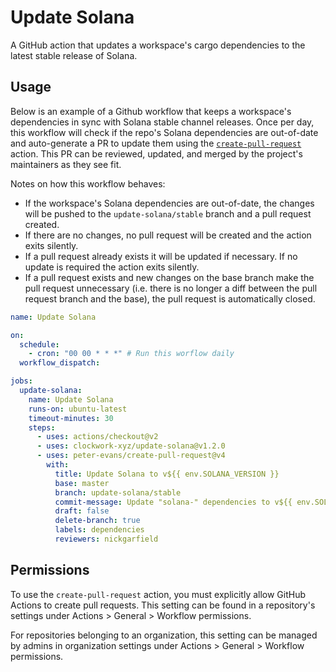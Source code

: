 # Update Solana

A GitHub action that updates a workspace's cargo dependencies to the latest stable release of Solana.

## Usage

Below is an example of a Github workflow that keeps a workspace's dependencies in sync with Solana stable channel releases. Once per day, this workflow will check if the repo's Solana dependencies are out-of-date and auto-generate a PR to update them using the [`create-pull-request`](https://github.com/marketplace/actions/create-pull-request) action. This PR can be reviewed, updated, and merged by the project's maintainers as they see fit. 

Notes on how this workflow behaves:
- If the workspace's Solana dependencies are out-of-date, the changes will be pushed to the `update-solana/stable` branch and a pull request created.
- If there are no changes, no pull request will be created and the action exits silently.
- If a pull request already exists it will be updated if necessary. If no update is required the action exits silently.
- If a pull request exists and new changes on the base branch make the pull request unnecessary (i.e. there is no longer a diff between the pull request branch and the base), the pull request is automatically closed. 


```yaml
name: Update Solana

on:
  schedule: 
    - cron: "00 00 * * *" # Run this worflow daily
  workflow_dispatch:

jobs:
  update-solana:
    name: Update Solana
    runs-on: ubuntu-latest
    timeout-minutes: 30
    steps:
      - uses: actions/checkout@v2
      - uses: clockwork-xyz/update-solana@v1.2.0
      - uses: peter-evans/create-pull-request@v4
        with:
          title: Update Solana to v${{ env.SOLANA_VERSION }}
          base: master
          branch: update-solana/stable
          commit-message: Update "solana-" dependencies to v${{ env.SOLANA_VERSION }}
          draft: false
          delete-branch: true
          labels: dependencies
          reviewers: nickgarfield

```


## Permissions

To use the `create-pull-request` action, you must explicitly allow GitHub Actions to create pull requests.
This setting can be found in a repository's settings under Actions > General > Workflow permissions.

For repositories belonging to an organization, this setting can be managed by admins in organization settings under Actions > General > Workflow permissions.
